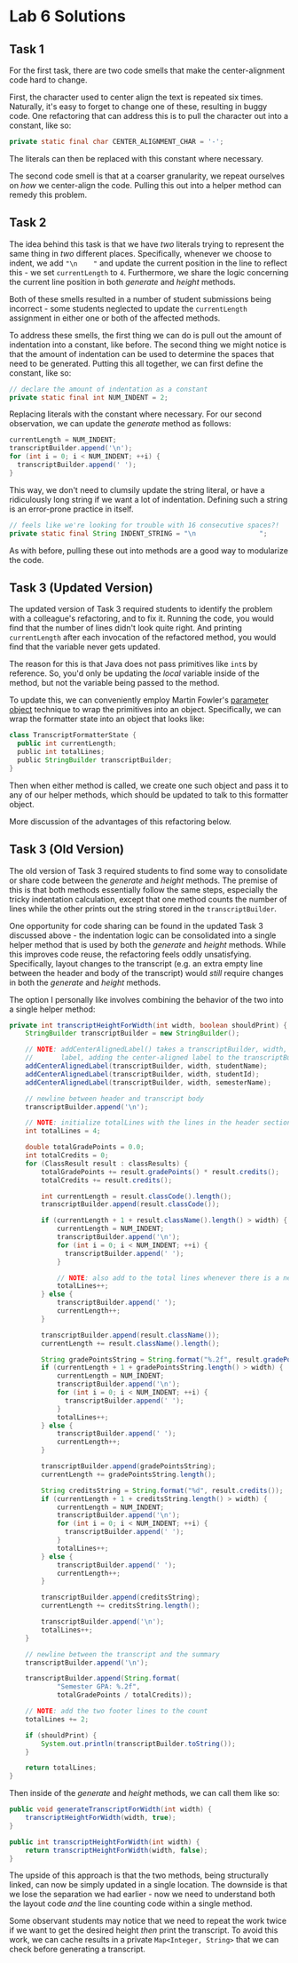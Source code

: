 # Lab 6 Solutions

## Task 1

For the first task, there are two code smells that make the center-alignment
code hard to change. 

First, the character used to center align the text is repeated six times.
Naturally, it's easy to forget to change one of these, resulting in buggy code.
One refactoring that can address this is to pull the character out into a 
constant, like so:

```java
private static final char CENTER_ALIGNMENT_CHAR = '-';
```

The literals can then be replaced with this constant where necessary.

The second code smell is that at a coarser granularity, we repeat ourselves on
_how_ we center-align the code. Pulling this out into a helper method can
remedy this problem.

## Task 2

The idea behind this task is that we have *two* literals trying to represent
the same thing in *two* different places. Specifically, whenever we choose to
indent, we add `"\n    "` and update the current position in the line to
reflect this - we set `currentLength` to `4`. Furthermore, we share the logic
concerning the current line position in both _generate_ and _height_ methods.

Both of these smells resulted in a number of student submissions being
incorrect - some students neglected to update the `currentLength` assignment in
either one or both of the affected methods.

To address these smells, the first thing we can do is pull out the amount of 
indentation into a constant, like before. The second thing we might notice is
that the amount of indentation can be used to determine the spaces that need to
be generated. Putting this all together, we can first define the constant, like
so:

```java
// declare the amount of indentation as a constant
private static final int NUM_INDENT = 2;
```

Replacing literals with the constant where necessary. For our second
observation, we can update the _generate_ method as follows:

```java
currentLength = NUM_INDENT;
transcriptBuilder.append('\n');
for (int i = 0; i < NUM_INDENT; ++i) {
  transcriptBuilder.append(' ');
}
```

This way, we don't need to clumsily update the string literal, or have a
ridiculously long string if we want a lot of indentation. Defining such a
string is an error-prone practice in itself.

```java
// feels like we're looking for trouble with 16 consecutive spaces?!
private static final String INDENT_STRING = "\n                ";
```

As with before, pulling these out into methods are a good way to modularize the
code.

## Task 3 (Updated Version)

The updated version of Task 3 required students to identify the problem with a
colleague's refactoring, and to fix it. Running the code, you would find that
the number of lines didn't look quite right. And printing `currentLength` after
each invocation of the refactored method, you would find that the variable
never gets updated.

The reason for this is that Java does not pass primitives like `int`s by
reference. So, you'd only be updating the _local_ variable inside of the
method, but not the variable being passed to the method.

To update this, we can conveniently employ Martin Fowler's
[parameter object](https://refactoring.guru/introduce-parameter-object)
technique to wrap the primitives into an object. Specifically, we can wrap the
formatter state into an object that looks like:

```java
class TranscriptFormatterState {
  public int currentLength;
  ‎public int totalLines;
  ‎public StringBuilder transcriptBuilder;
}
```

Then when either method is called, we create one such object and pass it to any
of our helper methods, which should be updated to talk to this formatter
object.

More discussion of the advantages of this refactoring below.

## Task 3 (Old Version)

The old version of Task 3 required students to find some way to consolidate or
share code between the _generate_ and _height_ methods. The premise of this is
that both methods essentially follow the same steps, especially the tricky
indentation calculation, except that one method counts the number of lines
while the other prints out the string stored in the `transcriptBuilder`.

One opportunity for code sharing can be found in the updated Task 3 discussed
above - the indentation logic can be consolidated into a single helper method
that is used by both the _generate_ and _height_ methods. While this improves
code reuse, the refactoring feels oddly unsatisfying. Specifically, layout
changes to the transcript (e.g. an extra empty line between the header and body
of the transcript) would _still_ require changes in both the _generate_ and
_height_ methods.

The option I personally like involves combining the behavior of the two into
a single helper method:

```java
private int transcriptHeightForWidth(int width, boolean shouldPrint) {
    StringBuilder transcriptBuilder = new StringBuilder();

    // NOTE: addCenterAlignedLabel() takes a transcriptBuilder, width, and
    //       label, adding the center-aligned label to the transcriptBuilder.
    addCenterAlignedLabel(transcriptBuilder, width, studentName);
    addCenterAlignedLabel(transcriptBuilder, width, studentId);
    addCenterAlignedLabel(transcriptBuilder, width, semesterName);

    // newline between header and transcript body
    transcriptBuilder.append('\n');

    // NOTE: initialize totalLines with the lines in the header section
    int totalLines = 4;

    double totalGradePoints = 0.0;
    int totalCredits = 0;
    for (ClassResult result : classResults) {
        totalGradePoints += result.gradePoints() * result.credits();
        totalCredits += result.credits();

        int currentLength = result.classCode().length();
        transcriptBuilder.append(result.classCode());

        if (currentLength + 1 + result.className().length() > width) {
            currentLength = NUM_INDENT;
            transcriptBuilder.append('\n');
            for (int i = 0; i < NUM_INDENT; ++i) {
              transcriptBuilder.append(' ');
            }

            // NOTE: also add to the total lines whenever there is a new line
            totalLines++;
        } else {
            transcriptBuilder.append(' ');
            currentLength++;
        }

        transcriptBuilder.append(result.className());
        currentLength += result.className().length();

        String gradePointsString = String.format("%.2f", result.gradePoints());
        if (currentLength + 1 + gradePointsString.length() > width) {
            currentLength = NUM_INDENT;
            transcriptBuilder.append('\n');
            for (int i = 0; i < NUM_INDENT; ++i) {
              transcriptBuilder.append(' ');
            }
            totalLines++;
        } else {
            transcriptBuilder.append(' ');
            currentLength++;
        }

        transcriptBuilder.append(gradePointsString);
        currentLength += gradePointsString.length();

        String creditsString = String.format("%d", result.credits());
        if (currentLength + 1 + creditsString.length() > width) {
            currentLength = NUM_INDENT;
            transcriptBuilder.append('\n');
            for (int i = 0; i < NUM_INDENT; ++i) {
              transcriptBuilder.append(' ');
            }
            totalLines++;
        } else {
            transcriptBuilder.append(' ');
            currentLength++;
        }

        transcriptBuilder.append(creditsString);
        currentLength += creditsString.length();

        transcriptBuilder.append('\n');
        totalLines++;
    }

    // newline between the transcript and the summary
    transcriptBuilder.append('\n');

    transcriptBuilder.append(String.format(
            "Semester GPA: %.2f",
            totalGradePoints / totalCredits));

    // NOTE: add the two footer lines to the count
    totalLines += 2;

    if (shouldPrint) {
        System.out.println(transcriptBuilder.toString());
    }

    return totalLines;
}
```

Then inside of the _generate_ and _height_ methods, we can call them like so:

```java
public void generateTranscriptForWidth(int width) {
    transcriptHeightForWidth(width, true);
}

public int transcriptHeightForWidth(int width) {
    return transcriptHeightForWidth(width, false);
}
```

The upside of this approach is that the two methods, being structurally linked,
can now be simply updated in a single location. The downside is that we lose
the separation we had earlier - now we need to understand both the layout code
*and* the line counting code within a single method.

Some observant students may notice that we need to repeat the work twice if we
want to get the desired height *then* print the transcript. To avoid this work,
we can cache results in a private `Map<Integer, String>` that we can check
before generating a transcript.
